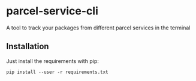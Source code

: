 # parcel-service-cli

A tool to track your packages from different parcel services in the terminal


## Installation
Just install the requirements with pip:
```
pip install --user -r requirements.txt
```
